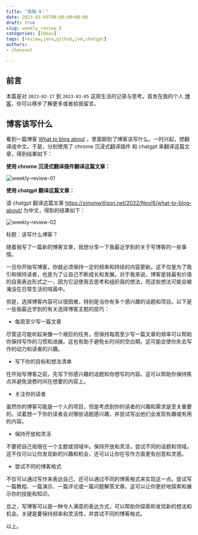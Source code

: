 ```yaml
---
title: "周报-9｜"
date: 2023-03-05T08:00:00+08:00
draft: true
slug: weekly_review_8
categories: [Ideas]
tags: [review,java,github,jvm,chatgpt]
authors:
- chensoul   

---
```


## 前言

本篇是对 `2023-02-27` 到 `2023-03-05` 这周生活的记录与思考。首发在我的个人 [博客](https://blog.chensoul.com/)，你可以移步了解更多或者给我留言。




## 博客该写什么

看到一篇博客 [What to blog about](https://simonwillison.net/2022/Nov/6/what-to-blog-about/) ，里面聊到了博客该写什么。一时兴起，想翻译成中文。于是，分别使用了 chrome 沉浸式翻译插件 和 chatgpt 来翻译这篇文章，得到结果如下：



**使用 chrome 沉浸式翻译插件翻译这篇文章：**

![weekly-review-01](../../../../../../Pictures/weekly-review-01.png)



**使用 chatgpt 翻译这篇文章：**

请 chatgpt 翻译这篇文章 https://simonwillison.net/2022/Nov/6/what-to-blog-about/ 为中文，得到的结果如下：

![weekly-review-02](../../../../../../Pictures/weekly-review-02.png)



标题：该写什么博客？

随着我写了一篇新的博客文章，我想分享一下我最近学到的关于写博客的一些事情。

一旦你开始写博客，你就必须保持一定的频率和持续的内容更新。这不仅是为了吸引和保持读者，也是为了让自己不断成长和发展。对于我来说，博客是我最有价值的自我表达形式之一，因为它迫使我去思考和组织我的想法，而这些想法可能会被淹没在日常生活的喧嚣中。

但是，选择博客内容可以很困难，特别是当你有多个感兴趣的话题和项目。以下是一些我最近学到的有关选择博客主题的技巧：

- 每周至少写一篇文章

尽管这可能听起来像一个艰巨的任务，但保持每周至少写一篇文章的频率可以帮助你保持写作的习惯和进展。这也有助于避免长时间的空白期，这可能会使你失去写作的动力和读者的兴趣。

- 写下你的目标和想法清单

在开始写博客之前，先写下你感兴趣的话题和你想写的内容。这可以帮助你保持焦点并避免浪费时间在想要的内容上。

- 关注你的读者

虽然你的博客可能是一个人的项目，但是考虑到你的读者的兴趣和需求是至关重要的。试着想一下你的读者会对哪些话题感兴趣，并尝试写出他们会发现有趣或有用的内容。

- 保持开放和灵活

不要把自己局限在一个主题或领域中。保持开放和灵活，尝试不同的话题和领域。这不仅可以让你发现新的兴趣和机会，还可以让你在写作方面更有创意和灵感。

- 尝试不同的博客格式

不仅可以通过写作来表达自己，还可以通过不同的博客格式来实现这一点。尝试写一篇教程、一篇演示、一篇评论或一篇问题解答文章。这可以让你更好地探索和展示你的技能和知识。

总之，写博客可以是一种令人满意的表达方式，可以帮助你探索和发现新的想法和机会。关键是要保持频率和灵活性，并尝试不同的博客格式。



以上。